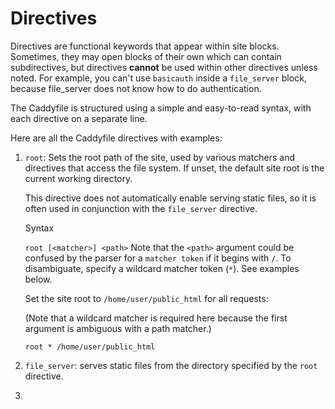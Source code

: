 # Directives

Directives are functional keywords that appear within site blocks. Sometimes, they may open blocks of their own which can contain subdirectives, but directives **cannot** be used within other directives unless noted. For example, you can't use `basicauth` inside a `file_server` block, because file_server does not know how to do authentication.

The Caddyfile is structured using a simple and easy-to-read syntax, with each directive on a separate line.

Here are all the Caddyfile directives with examples:

1. `root`: Sets the root path of the site, used by various matchers and directives that access  the file system. If unset, the default site root is the current working directory.

    This directive does not automatically enable serving static files, so it is often used in conjunction with the `file_server` directive.

    Syntax

    `root [<matcher>] <path>`
    Note that the `<path>` argument could be confused by the parser for a `matcher token` if it begins with `/`. To disambiguate, specify a wildcard matcher token (`*`). See examples below.

    Set the site root to `/home/user/public_html` for all requests:

    (Note that a wildcard matcher is required here because the first argument is ambiguous with a path matcher.)

    `root * /home/user/public_html`

2. `file_server`: serves static files from the directory specified by the `root` directive.

3. 